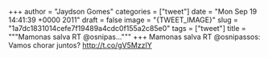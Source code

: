 
+++
author = "Jaydson Gomes"
categories = ["tweet"]
date = "Mon Sep 19 14:41:39 +0000 2011"
draft = false
image = "{TWEET_IMAGE}"
slug = "1a7dc1831014cefe7f19489a4cdc0f155a2c85e0"
tags = ["tweet"]
title = """Mamonas salva RT @osnipas..."""
+++
Mamonas salva RT @osnipassos: Vamos chorar juntos? http://t.co/gV5MzzIY
